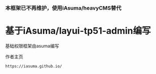 
### 本框架已不再维护，使用iAsuma/heavyCMS替代

基于iAsuma/layui-tp51-admin编写
===============

基础权限框架由asuma编写

作者主页
```
https://iasuma.github.io/
```